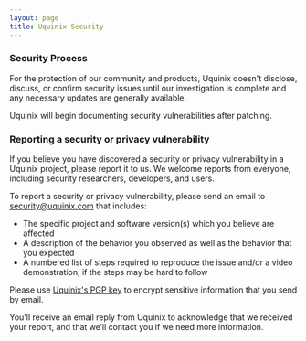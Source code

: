 ```yaml
---
layout: page
title: Uquinix Security
---
```


### Security Process

For the protection of our community and products, Uquinix doesn't disclose, discuss, or confirm security issues until our investigation is complete and any necessary updates are generally available.

Uquinix will begin documenting security vulnerabilities after patching.

### Reporting a security or privacy vulnerability

If you believe you have discovered a security or privacy vulnerability in a Uquinix project, please report it to us.
We welcome reports from everyone, including security researchers, developers, and users.

To report a security or privacy vulnerability, please send an email to [security@uquinix.com](mailto:security@uquinix.com) that includes:

* The specific project and software version(s) which you believe are affected
* A description of the behavior you observed as well as the behavior that you expected
* A numbered list of steps required to reproduce the issue and/or a video demonstration, if the steps may be hard to follow

Please use [Uquinix's PGP key]({{site.url}}/keys/signing-key.asc) to encrypt sensitive information that you send by email.

You'll receive an email reply from Uquinix to acknowledge that we received your report, and that we’ll contact you if we need more information.
